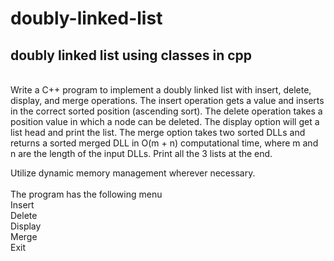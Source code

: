 # doubly-linked-list
## doubly linked list using classes in cpp
<br/>Write a C++ program to implement a doubly linked list with insert, delete, display, and merge operations. The insert operation gets a value and inserts in the correct sorted position (ascending sort). The delete operation takes a position value in which a node can be deleted. The display option will get a list head and print the list. The merge option takes two sorted DLLs and returns a sorted merged DLL in O(m + n) computational time, where m and n are the length of the input DLLs. Print all the 3 lists at the end.

Utilize dynamic memory management wherever necessary.<br/>
<br/>The program has the following menu
<br/>Insert
<br/>Delete
<br/>Display
<br/>Merge
<br/>Exit
